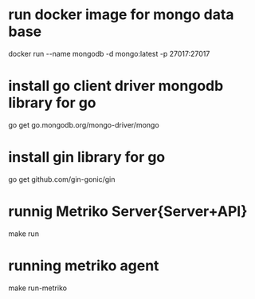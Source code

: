 # run docker image for mongo data base
docker run --name mongodb -d mongo:latest -p 27017:27017
# install go client driver mongodb library for go
go get go.mongodb.org/mongo-driver/mongo
# install gin library for go
go get github.com/gin-gonic/gin
# runnig Metriko Server{Server+API}
make run
# running metriko agent
make run-metriko
